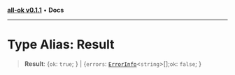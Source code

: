 [**all-ok v0.1.1**](../README.md) • **Docs**

***

# Type Alias: Result

> **Result**: \{`ok`: `true`; \} \| \{`errors`: [`ErrorInfo`](ErrorInfo.md)\<`string`\>[];`ok`: `false`; \}
